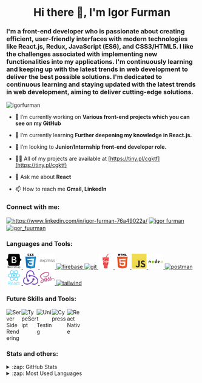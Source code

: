 <h1 align="center">Hi there 👋, I'm Igor Furman</h1>
<h3 align="left">I'm a front-end developer who is passionate about creating efficient, user-friendly interfaces with modern technologies like React.js, Redux, JavaScript (ES6), and CSS3/HTML5. I like the challenges associated with implementing new functionalities into my applications. I'm continuously learning and keeping up with the latest trends in web development to deliver the best possible solutions. I'm dedicated to continuous learning and staying updated with the latest trends in web development, aiming to deliver cutting-edge solutions.</h3>

<p align="left"> <img src="https://komarev.com/ghpvc/?username=igorfurman&label=Profile%20views&color=0e75b6&style=flat" alt="igorfurman" /> </p>

- 🔭 I’m currently working on **Various front-end projects which you can see on my GitHub**

- 🌱 I’m currently learning **Further deepening my knowledge in React.js.**

- 👯 I’m looking to **Junior/Internship front-end developer role.**

- 👨‍💻 All of my projects are available at [https://tiny.pl/cgktf](https://tiny.pl/cgktf)

- 💬 Ask me about **React**

- 📫 How to reach me **Gmail, LinkedIn**

<h3 align="left">Connect with me:</h3>
<p align="left">
<a href="https://www.linkedin.com/in/igor-furman-76a49022a/" target="blank"><img align="center" src="https://raw.githubusercontent.com/rahuldkjain/github-profile-readme-generator/master/src/images/icons/Social/linked-in-alt.svg" alt="https://www.linkedin.com/in/igor-furman-76a49022a/" height="30" width="40" /></a>
<a href="https://www.facebook.com/igor.furman.7" target="blank"><img align="center" src="https://raw.githubusercontent.com/rahuldkjain/github-profile-readme-generator/master/src/images/icons/Social/facebook.svg" alt="igor furman" height="30" width="40" /></a>
<a href="https://instagram.com/igor_fuurman" target="blank"><img align="center" src="https://raw.githubusercontent.com/rahuldkjain/github-profile-readme-generator/master/src/images/icons/Social/instagram.svg" alt="igor_fuurman" height="30" width="40" /></a>
</p>

<h3 align="left">Languages and Tools:</h3>
<p align="left"> <a href="https://getbootstrap.com" target="_blank" rel="noreferrer"> <img src="https://raw.githubusercontent.com/devicons/devicon/master/icons/bootstrap/bootstrap-plain-wordmark.svg" alt="bootstrap" width="40" height="40"/> </a> <a href="https://www.w3schools.com/css/" target="_blank" rel="noreferrer"> <img src="https://raw.githubusercontent.com/devicons/devicon/master/icons/css3/css3-original-wordmark.svg" alt="css3" width="40" height="40"/> </a> <a href="https://expressjs.com" target="_blank" rel="noreferrer"> <img src="https://raw.githubusercontent.com/devicons/devicon/master/icons/express/express-original-wordmark.svg" alt="express" width="40" height="40"/> </a> <a href="https://firebase.google.com/" target="_blank" rel="noreferrer"> <img src="https://www.vectorlogo.zone/logos/firebase/firebase-icon.svg" alt="firebase" width="40" height="40"/> </a> <a href="https://git-scm.com/" target="_blank" rel="noreferrer"> <img src="https://www.vectorlogo.zone/logos/git-scm/git-scm-icon.svg" alt="git" width="40" height="40"/> </a> <a href="https://gulpjs.com" target="_blank" rel="noreferrer"> <img src="https://raw.githubusercontent.com/devicons/devicon/master/icons/gulp/gulp-plain.svg" alt="gulp" width="40" height="40"/> </a> <a href="https://www.w3.org/html/" target="_blank" rel="noreferrer"> <img src="https://raw.githubusercontent.com/devicons/devicon/master/icons/html5/html5-original-wordmark.svg" alt="html5" width="40" height="40"/> </a> <a href="https://developer.mozilla.org/en-US/docs/Web/JavaScript" target="_blank" rel="noreferrer"> <img src="https://raw.githubusercontent.com/devicons/devicon/master/icons/javascript/javascript-original.svg" alt="javascript" width="40" height="40"/> </a> <a href="https://nodejs.org" target="_blank" rel="noreferrer"> <img src="https://raw.githubusercontent.com/devicons/devicon/master/icons/nodejs/nodejs-original-wordmark.svg" alt="nodejs" width="40" height="40"/> </a> <a href="https://postman.com" target="_blank" rel="noreferrer"> <img src="https://www.vectorlogo.zone/logos/getpostman/getpostman-icon.svg" alt="postman" width="40" height="40"/> </a> <a href="https://reactjs.org/" target="_blank" rel="noreferrer"> <img src="https://raw.githubusercontent.com/devicons/devicon/master/icons/react/react-original-wordmark.svg" alt="react" width="40" height="40"/> </a> <a href="https://redux.js.org" target="_blank" rel="noreferrer"> <img src="https://raw.githubusercontent.com/devicons/devicon/master/icons/redux/redux-original.svg" alt="redux" width="40" height="40"/> </a> <a href="https://sass-lang.com" target="_blank" rel="noreferrer"> <img src="https://raw.githubusercontent.com/devicons/devicon/master/icons/sass/sass-original.svg" alt="sass" width="40" height="40"/> </a> <a href="https://tailwindcss.com/" target="_blank" rel="noreferrer"> <img src="https://www.vectorlogo.zone/logos/tailwindcss/tailwindcss-icon.svg" alt="tailwind" width="40" height="40"/> </a> </p>

<h3 align="left">Future Skills and Tools:</h3>
<p align="left">
<img align="left" alt="Server Side Rendering" width="40" src="https://seeklogo.com/images/N/next-js-logo-7929BCD36F-seeklogo.com.png" />
<img align="left" alt="TypeScript" width="40" src="https://upload.wikimedia.org/wikipedia/commons/thumb/4/4c/Typescript_logo_2020.svg/768px-Typescript_logo_2020.svg.png?20221110153201" />
<img align="left" alt="Unit Testing" width="40" src="https://seeklogo.com/images/J/jest-logo-F9901EBBF7-seeklogo.com.png" />
<img align="left" alt="Cypress" width="40" src="https://avatars.githubusercontent.com/u/8908513?s=200&v=4" />
<img align="left" alt="React Native" width="40" src="https://seeklogo.com/images/R/react-native-logo-221C671C70-seeklogo.com.png" />
</p>
<br clear="left"/>

<h3 align="left">Stats and others:</h3>
<p align="left">
<details>
  <summary>:zap: GitHub Stats</summary>

  ![Igor's GitHub stats](https://github-readme-stats.vercel.app/api?username=IgorFurman&show_icons=true&theme=tokyonight)

</details>

<details>
  <summary>:zap: Most Used Languages</summary>

  ![Top Langs](https://github-readme-stats.vercel.app/api/top-langs/?username=IgorFurman&theme=tokyonight)

</details>
</p>
